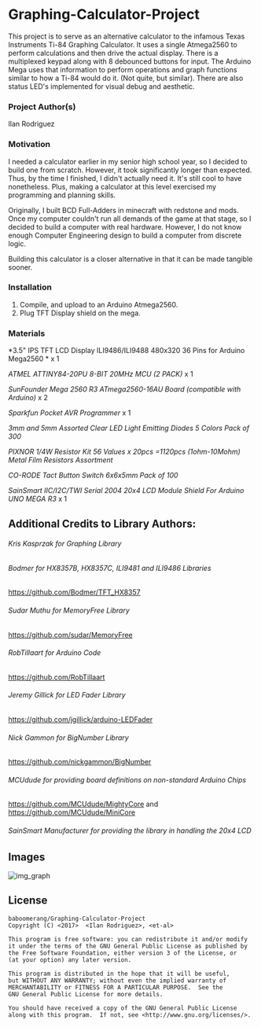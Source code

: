 # Graphing-Calculator-Project
This project is to serve as an alternative calculator to the infamous Texas Instruments Ti-84 Graphing Calculator. 
It uses a single Atmega2560 to perform calculations and then drive the actual display. There is a multiplexed keypad along with 8 debounced buttons for input. The Arduino Mega uses that information to perform operations and graph functions similar to how a Ti-84 would do it. (Not quite, but similar). There are also status LED's implemented for visual debug and aesthetic.

### Project Author(s)

Ilan Rodriguez

### Motivation
I needed a calculator earlier in my senior high school year, so I decided to build one from scratch. However, it took significantly longer than expected. Thus, by the time I finished, I didn't actually need it. It's still cool to have nonetheless. Plus, making a calculator at this level exercised my programming and planning skills.

  Originally, I built BCD Full-Adders in minecraft with redstone and mods. Once my computer couldn't run all demands of the game at that stage, so I decided to build a computer with real hardware. However, I do not know enough Computer Engineering design to build a computer from discrete logic. 

Building this calculator is a closer alternative in that it can be made tangible sooner.

### Installation
1. Compile, and upload to an Arduino Atmega2560.
2. Plug TFT Display shield on the mega.

### Materials
*3.5" IPS TFT LCD Display ILI9486/ILI9488 480x320 36 Pins for Arduino Mega2560 * x 1

*ATMEL ATTINY84-20PU 8-BIT 20MHz MCU (2 PACK)* x 1

*SunFounder Mega 2560 R3 ATmega2560-16AU Board (compatible with Arduino)* x 2

*Sparkfun Pocket AVR Programmer* x 1

*3mm and 5mm Assorted Clear LED Light Emitting Diodes 5 Colors Pack of 300*

*PIXNOR 1/4W Resistor Kit 56 Values x 20pcs =1120pcs (1ohm-10Mohm) Metal Film Resistors Assortment*

*CO-RODE Tact Button Switch 6x6x5mm Pack of 100*

*SainSmart IIC/I2C/TWI Serial 2004 20x4 LCD Module Shield For Arduino UNO MEGA R3* x 1

## Additional Credits to Library Authors:

###### Kris Kasprzak for Graphing Library

###### Bodmer for HX8357B, HX8357C, ILI9481 and ILI9486 Libraries
  https://github.com/Bodmer/TFT_HX8357

###### Sudar Muthu for MemoryFree Library

  https://github.com/sudar/MemoryFree
  
###### RobTillaart for Arduino Code

  https://github.com/RobTillaart
  
###### Jeremy Gillick for LED Fader Library

  https://github.com/jgillick/arduino-LEDFader
  
###### Nick Gammon for BigNumber Library

  https://github.com/nickgammon/BigNumber
  
###### MCUdude for providing board definitions on non-standard Arduino Chips

  https://github.com/MCUdude/MightyCore and https://github.com/MCUdude/MiniCore
  
###### SainSmart Manufacturer for providing the library in handling the 20x4 LCD

## Images
![img_graph](https://cloud.githubusercontent.com/assets/15847684/24832676/d123fc68-1c82-11e7-9c14-bde2d07e4cc0.jpg)

## License
    baboomerang/Graphing-Calculator-Project
    Copyright (C) <2017>  <Ilan Rodriguez>, <et-al>

    This program is free software: you can redistribute it and/or modify
    it under the terms of the GNU General Public License as published by
    the Free Software Foundation, either version 3 of the License, or
    (at your option) any later version.

    This program is distributed in the hope that it will be useful,
    but WITHOUT ANY WARRANTY; without even the implied warranty of
    MERCHANTABILITY or FITNESS FOR A PARTICULAR PURPOSE.  See the
    GNU General Public License for more details.

    You should have received a copy of the GNU General Public License
    along with this program.  If not, see <http://www.gnu.org/licenses/>.
